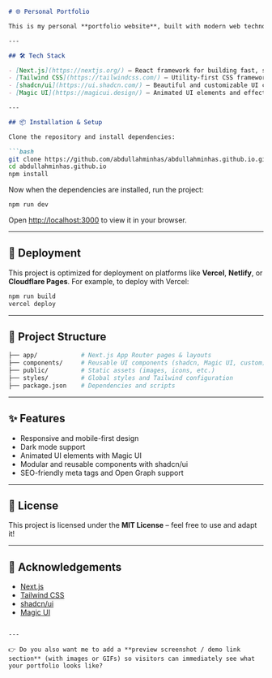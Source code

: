 ````markdown
# 🌐 Personal Portfolio

This is my personal **portfolio website**, built with modern web technologies to showcase my projects, skills, and experience.  

---

## 🛠️ Tech Stack

- [Next.js](https://nextjs.org/) – React framework for building fast, scalable apps  
- [Tailwind CSS](https://tailwindcss.com/) – Utility-first CSS framework  
- [shadcn/ui](https://ui.shadcn.com/) – Beautiful and customizable UI components  
- [Magic UI](https://magicui.design/) – Animated UI elements and effects  

---

## 📦 Installation & Setup

Clone the repository and install dependencies:

```bash
git clone https://github.com/abdullahminhas/abdullahminhas.github.io.git
cd abdullahminhas.github.io
npm install
````

Now when the dependencies are installed, run the project:

```bash
npm run dev
```

Open [http://localhost:3000](http://localhost:3000) to view it in your browser.

---

## 🚀 Deployment

This project is optimized for deployment on platforms like **Vercel**, **Netlify**, or **Cloudflare Pages**.
For example, to deploy with Vercel:

```bash
npm run build
vercel deploy
```

---

## 📂 Project Structure

```bash
├── app/            # Next.js App Router pages & layouts
├── components/     # Reusable UI components (shadcn, Magic UI, custom)
├── public/         # Static assets (images, icons, etc.)
├── styles/         # Global styles and Tailwind configuration
├── package.json    # Dependencies and scripts
```

---

## ✨ Features

* Responsive and mobile-first design
* Dark mode support
* Animated UI elements with Magic UI
* Modular and reusable components with shadcn/ui
* SEO-friendly meta tags and Open Graph support

---

## 📄 License

This project is licensed under the **MIT License** – feel free to use and adapt it!

---

## 🙌 Acknowledgements

* [Next.js](https://nextjs.org/)
* [Tailwind CSS](https://tailwindcss.com/)
* [shadcn/ui](https://ui.shadcn.com/)
* [Magic UI](https://magicui.design/)

```

---

👉 Do you also want me to add a **preview screenshot / demo link section** (with images or GIFs) so visitors can immediately see what your portfolio looks like?
```

